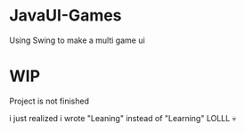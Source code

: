 # JavaUI-Games
Using Swing to make a multi game ui

# WIP
 Project is not finished


i just realized i wrote "Leaning" instead of "Learning" LOLLL 💀
